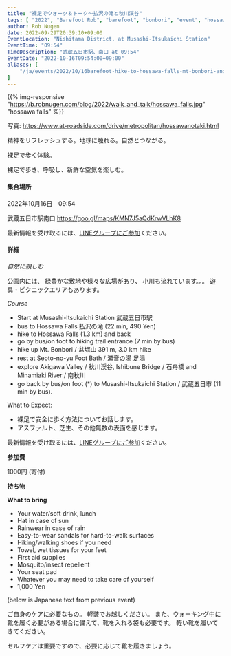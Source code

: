 ```yaml
---
title: "裸足でウォーク＆トーク～払沢の滝と秋川渓谷"
tags: [ "2022", "Barefoot Rob", "barefoot", "bonbori", "event", "hossawa", "nishitama", "october", "walk", "はだし", "払沢の滝", "盆堀山", "裸足のロブ" ]
author: Rob Nugen
date: 2022-09-29T20:39:10+09:00
EventLocation: "Nishitama District, at Musashi-Itsukaichi Station"
EventTime: "09:54"
TimeDescription: "武蔵五日市駅、南口 at 09:54"
EventDate: "2022-10-16T09:54:00+09:00"
aliases: [
    "/ja/events/2022/10/16barefoot-hike-to-hossawa-falls-mt-bonbori-and-seoto-foot-bath",
]
---
```


{{% img-responsive "https://b.robnugen.com/blog/2022/walk_and_talk/hossawa_falls.jpg" "hossawa falls" %}}

<div class="note">写真:
<a href="https://www.at-roadside.com/drive/metropolitan/hossawanotaki.html">https://www.at-roadside.com/drive/metropolitan/hossawanotaki.html</a>
</div>

精神をリフレッシュする。地球に触れる。自然とつながる。

裸足で歩く体験。

裸足で歩き、呼吸し、新鮮な空気を楽しむ。

#### 集合場所

2022年10月16日　09:54

武蔵五日市駅南口
https://goo.gl/maps/KMN7J5aQdKrwVLhK8


最新情報を受け取るには、[LINEグループにご参加](/contact/)ください。

#### 詳細

*自然に親しむ*

公園内には、
緑豊かな敷地や様々な広場があり、
小川も流れています。。。
遊具・ピクニックエリアもあります。

*Course*

* Start at Musashi-Itsukaichi Station 武蔵五日市駅
* bus to Hossawa Falls 払沢の滝 (22 min, 490 Yen)
* hike to Hossawa Falls (1.3 km) and back
* go by bus/on foot to hiking trail entrance (7 min by bus)
* hike up Mt. Bonbori / 盆堀山 391 m, 3.0 km hike
* rest at Seoto-no-yu Foot Bath / 瀬音の湯 足湯
* explore Akigawa Valley / 秋川渓谷, Ishibune Bridge / 石舟橋 and Minamiaki River / 南秋川
* go back by bus/on foot (*) to Musashi-Itsukaichi Station / 武蔵五日市 (11 min by bus).

What to Expect:

* 裸足で安全に歩く方法についてお話します。
* アスファルト、芝生、その他無数の表面を感じます。

最新情報を受け取るには、[LINEグループにご参加](/contact/)ください。

**参加費**

1000円 (寄付)

**持ち物**


**What to bring**

- Your water/soft drink, lunch
- Hat in case of sun
- Rainwear in case of rain
- Easy-to-wear sandals for hard-to-walk surfaces
- Hiking/walking shoes if you need
- Towel, wet tissues for your feet
- First aid supplies
- Mosquito/insect repellent
- Your seat pad
- Whatever you may need to take care of yourself
- 1,000 Yen

(below is Japanese text from previous event)

ご自身のケアに必要なもの。 軽装でお越しください。
また、ウォーキング中に靴を履く必要がある場合に備えて、靴を入れる袋も必要です。
軽い靴を履いてきてください。

セルフケアは重要ですので、必要に応じて靴を履きましょう。
